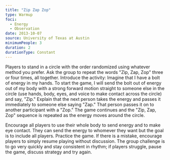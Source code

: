 ```yaml
---
title: "Zip Zap Zop"
type: Warmup
foci:
  - Energy
  - Observation
date: 2013-10-07
source: University of Texas at Austin
minimumPeople: 3
duration: 2
durationType: Constant
---
```


Players to stand in a circle with the order randomized using whatever method you prefer.
Ask the group to repeat the words "Zip, Zap, Zop" three or four times, all together.
Introduce the activity: Imagine that I have a bolt of energy in my hands.
To start the game, I will send the bolt out of energy out of my body with a strong forward motion straight to someone else in the circle (use hands, body, eyes, and voice to make contact across the circle) and say, "Zip."
Explain that the next person takes the energy and passes it immediately to someone else saying "Zap."
That person passes it on to another participant with a "Zop."
The game continues and the "Zip, Zap, Zop" sequence is repeated as the energy moves around the circle.

Encourage all players to use their whole body to send energy and to make eye contact.
They can send the energy to whomever they want but the goal is to include all players. Practice the game.
If there is a mistake, encourage players to simply resume playing without discussion.
The group challenge is to go very quickly and stay consistent in rhythm; if players struggle, pause the game, discuss strategy and try again.
